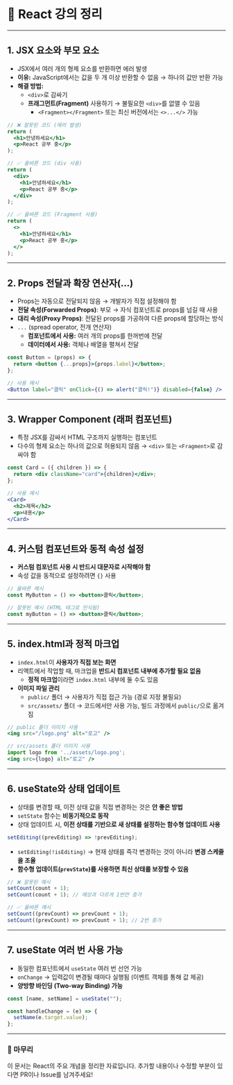 # 📌 React 강의 정리

---

## 1. JSX 요소와 부모 요소
- JSX에서 여러 개의 형제 요소를 반환하면 에러 발생
- **이유:** JavaScript에서는 값을 두 개 이상 반환할 수 없음 → 하나의 값만 반환 가능  
- **해결 방법:**  
  - `<div>`로 감싸기  
  - **프래그먼트(Fragment)** 사용하기 → 불필요한 `<div>`를 없앨 수 있음  
    - `<Fragment></Fragment>` 또는 최신 버전에서는 `<>...</>` 가능  

```jsx
// ❌ 잘못된 코드 (에러 발생)
return (
  <h1>안녕하세요</h1>
  <p>React 공부 중</p>
);

// ✅ 올바른 코드 (div 사용)
return (
  <div>
    <h1>안녕하세요</h1>
    <p>React 공부 중</p>
  </div>
);

// ✅ 올바른 코드 (Fragment 사용)
return (
  <>
    <h1>안녕하세요</h1>
    <p>React 공부 중</p>
  </>
);
```

---

## 2. Props 전달과 확장 연산자(...)
- Props는 자동으로 전달되지 않음 → 개발자가 직접 설정해야 함
- **전달 속성(Forwarded Props)**: 부모 → 자식 컴포넌트로 props를 넘길 때 사용  
- **대리 속성(Proxy Props)**: 전달된 props를 가공하여 다른 props에 할당하는 방식  
- `...` (spread operator, 전개 연산자)  
  - **컴포넌트에서 사용:** 여러 개의 props를 한꺼번에 전달  
  - **데이터에서 사용:** 객체나 배열을 펼쳐서 전달  

```jsx
const Button = (props) => {
  return <button {...props}>{props.label}</button>;
};

// 사용 예시
<Button label="클릭" onClick={() => alert("클릭!")} disabled={false} />
```

---

## 3. Wrapper Component (래퍼 컴포넌트)
- 특정 JSX를 감싸서 HTML 구조까지 실행하는 컴포넌트
- 다수의 형제 요소는 하나의 값으로 허용되지 않음 → `<div>` 또는 `<Fragment>`로 감싸야 함

```jsx
const Card = ({ children }) => {
  return <div className="card">{children}</div>;
};

// 사용 예시
<Card>
  <h2>제목</h2>
  <p>내용</p>
</Card>
```

---

## 4. 커스텀 컴포넌트와 동적 속성 설정
- **커스텀 컴포넌트 사용 시 반드시 대문자로 시작해야 함**
- 속성 값을 동적으로 설정하려면 `{}` 사용  

```jsx
// 올바른 예시
const MyButton = () => <button>클릭</button>;

// 잘못된 예시 (HTML 태그로 인식됨)
const myButton = () => <button>클릭</button>;
```

---

## 5. index.html과 정적 마크업
- `index.html`이 **사용자가 직접 보는 화면**
- 리액트에서 작업할 때, 마크업을 **반드시 컴포넌트 내부에 추가할 필요 없음**
  - **정적 마크업**이라면 `index.html` 내부에 둘 수도 있음
- **이미지 파일 관리**
  - `public/` 폴더 → 사용자가 직접 접근 가능 (경로 지정 불필요)
  - `src/assets/` 폴더 → 코드에서만 사용 가능, 빌드 과정에서 `public/`으로 옮겨짐

```jsx
// public 폴더 이미지 사용
<img src="/logo.png" alt="로고" />

// src/assets 폴더 이미지 사용
import logo from '../assets/logo.png';
<img src={logo} alt="로고" />
```

---

## 6. useState와 상태 업데이트
- 상태를 변경할 때, 이전 상태 값을 직접 변경하는 것은 **안 좋은 방법**
- `setState` 함수는 **비동기적으로 동작**
- 상태 업데이트 시, **이전 상태를 기반으로 새 상태를 설정하는 함수형 업데이트 사용**

```jsx
setEditing((prevEditing) => !prevEditing);
```
- `setEditing(!isEditing)` → 현재 상태를 즉각 변경하는 것이 아니라 **변경 스케줄을 조율**
- **함수형 업데이트(`prevState`)를 사용하면 최신 상태를 보장할 수 있음**

```jsx
// ❌ 잘못된 예시
setCount(count + 1);
setCount(count + 1); // 예상과 다르게 1번만 증가

// ✅ 올바른 예시
setCount((prevCount) => prevCount + 1);
setCount((prevCount) => prevCount + 1); // 2번 증가
```

---

## 7. useState 여러 번 사용 가능
- 동일한 컴포넌트에서 `useState` 여러 번 선언 가능
- `onChange` → 입력값이 변경될 때마다 실행됨 (이벤트 객체를 통해 값 제공)
- **양방향 바인딩 (Two-way Binding) 가능**

```jsx
const [name, setName] = useState("");

const handleChange = (e) => {
  setName(e.target.value);
};
```

---

### 📌 마무리
이 문서는 React의 주요 개념을 정리한 자료입니다. 추가할 내용이나 수정할 부분이 있다면 PR이나 Issue를 남겨주세요!
